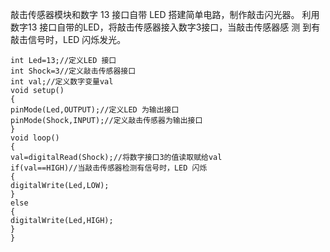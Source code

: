 敲击传感器模块和数字 13 接口自带 LED 搭建简单电路，制作敲击闪光器。
利用数字13 接口自带的LED，将敲击传感器接入数字3接口，当敲击传感器感
测
到有敲击信号时，LED 闪烁发光。

```arduino
int Led=13;//定义LED 接口
int Shock=3//定义敲击传感器接口
int val;//定义数字变量val
void setup()
{
pinMode(Led,OUTPUT);//定义LED 为输出接口
pinMode(Shock,INPUT);//定义敲击传感器为输出接口
}
void loop()
{
val=digitalRead(Shock);//将数字接口3的值读取赋给val
if(val==HIGH)//当敲击传感器检测有信号时，LED 闪烁
{
digitalWrite(Led,LOW);
}
else
{
digitalWrite(Led,HIGH);
}
}
```